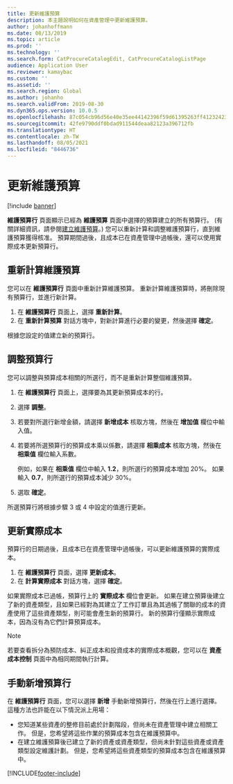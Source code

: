 ```yaml
---
title: 更新維護預算
description: 本主題說明如何在資產管理中更新維護預算。
author: johanhoffmann
ms.date: 08/13/2019
ms.topic: article
ms.prod: ''
ms.technology: ''
ms.search.form: CatProcureCatalogEdit, CatProcureCatalogListPage
audience: Application User
ms.reviewer: kamaybac
ms.custom: ''
ms.assetid: ''
ms.search.region: Global
ms.author: johanho
ms.search.validFrom: 2019-08-30
ms.dyn365.ops.version: 10.0.5
ms.openlocfilehash: 87c054cb96d56e40e35ee44142396f59d61395263ff41232423f6c7911478b0d
ms.sourcegitcommit: 42fe9790ddf0bdad911544deaa82123a396712fb
ms.translationtype: HT
ms.contentlocale: zh-TW
ms.lasthandoff: 08/05/2021
ms.locfileid: "8446736"
---
```

# <a name="update-maintenance-budgets"></a>更新維護預算

[!include [banner](../../includes/banner.md)]

 

**維護預算行** 頁面顯示已經為 **維護預算** 頁面中選擇的預算建立的所有預算行。 (有關詳細資訊，請參閱[建立維護預算](create-maintenance-budget.md)。) 您可以重新計算和調整維護預算行，直到維護預算獲得核准。 預算期間過後，且成本已在資產管理中過帳後，還可以使用實際成本更新預算行。

## <a name="recalculate-a-maintenance-budget"></a>重新計算維護預算

您可以在 **維護預算行** 頁面中重新計算維護預算。 重新計算維護預算時，將刪除現有預算行，並進行新計算。

1. 在 **維護預算行** 頁面上，選擇 **重新計算**。
2. 在 **重新計算預算** 對話方塊中，對新計算進行必要的變更，然後選擇 **確定**。

根據您設定的值建立新的預算行。

## <a name="adjust-budget-lines"></a>調整預算行

您可以調整與預算成本相關的所選行，而不是重新計算整個維護預算。

1. 在 **維護預算行** 頁面上，選擇要為其更新預算成本的行。
2. 選擇 **調整**。
3. 若要對所選行新增金額，請選擇 **新增成本** 核取方塊，然後在 **增加值** 欄位中輸入值。
4. 若要將所選預算行的預算成本乘以係數，請選擇 **相乘成本** 核取方塊，然後在 **相乘值** 欄位輸入系數。

    例如，如果在 **相乘值** 欄位中輸入 **1.2**，則所選行的預算成本增加 20%。 如果輸入 **0.7**，則所選行的預算成本減少 30%。

5. 選取 **確定**。

所選預算行將根據步驟 3 或 4 中設定的值進行更新。

## <a name="update-actual-costs"></a>更新實際成本

預算行的日期過後，且成本已在資產管理中過帳後，可以更新維護預算的實際成本。

1. 在 **維護預算行** 頁面，選擇 **更新成本**。
2. 在 **計算實際成本** 對話方塊，選擇 **確定**。

如果實際成本已過帳，預算行上的 **實際成本** 欄位會更新。 如果在建立預算後建立了新的資產類型，且如果已經對為其建立了工作訂單且為其過帳了關聯的成本的資產使用了這些資產類型，則可能會產生新的預算行。 新的預算行僅顯示實際成本，因為沒有為它們計算預算成本。

> [!NOTE]
> 若要查看拆分為預防成本、糾正成本和投資成本的實際成本概觀，您可以在 **資產成本控制** 頁面中為相同期間執行計算。 

## <a name="manually-add-budget-lines"></a>手動新增預算行

在 **維護預算行** 頁面，您可以選擇 **新增** 手動新增預算行，然後在行上進行選擇。 這種方法也許能在以下情況派上用場：

- 您知道某些資產的整修目前處於計劃階段，但尚未在資產管理中建立相關工作。 但是，您希望將這些作業的預算成本包含在維護預算中。
- 在建立維護預算後已建立了新的資產或資產類型，但尚未針對這些資產或資產類型設定維護計劃。 但是，您希望將這些資產類型的預算成本包含在維護預算中。


[!INCLUDE[footer-include](../../../includes/footer-banner.md)]